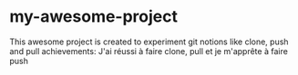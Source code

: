 # my-awesome-project
This awesome project is created to experiment git notions like clone, push and pull
achievements:
J'ai réussi à faire clone, pull et je m'apprête à faire push